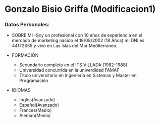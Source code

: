 # Gonzalo Bisio Griffa (Modificacion1)

### Datos Personales:
* SOBRE MI
-Soy un profesional con 10 años de experiencia en el mercado de marketing nacido el 18/08/2002 (18 Años) mi DNI es 44172635 y vivo en Las Islas del Mar Mediterraneo.

* FORMACIÓN
  - Secundario completo en el ITS VILLADA (1982-1988)
  - Universidad concurrida en la univerdidad FAMAF  
  - Título universitario en Ingeniería en Sistemas y Master en Programación

* IDIOMAS 
  - Ingles(Avanzado)
  - Español(Avanzado)
  - Frances(Medio)
  - Aleman(Medio)
